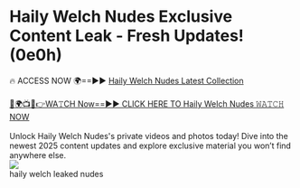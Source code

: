 # Haily Welch Nudes Exclusive Content Leak - Fresh Updates! (0e0h)

🔥 ACCESS NOW 🌍==►► <a href="https://tinyurl.com/2mz8nhtm" rel="nofollow">Haily Welch Nudes Latest Collection</a>
<br><br>
[🔴🌍📺📱👉WA𝚃CH Now==►► CLICK HERE TO Haily Welch Nudes 𝚆𝙰𝚃𝙲𝙷 NOW](https://tinyurl.com/2mz8nhtm)
<br><br>
Unlock Haily Welch Nudes's private videos and photos today! Dive into the newest 2025 content updates and explore exclusive material you won’t find anywhere else.
<br>
<a href="https://tinyurl.com/2mz8nhtm" rel="nofollow" data-target="animated-image.originalLink"><img src="https://camo.githubusercontent.com/8a4f000d20f83aca3bf7ec5f350d767afa0574a8a352519fd8cfa583a6f93a33/68747470733a2f2f692e696d6775722e636f6d2f644a486b345a712e676966" data-canonical-src="https://i.imgur.com/dJHk4Zq.gif" style="max-width: 100%; display: inline-block;" data-target="animated-image.originalImage"></a>
<br>
haily welch leaked nudes